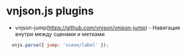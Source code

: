 # vnjson.js plugins

* vnjson-jump(https://github.com/vnjson/vnjson-jump) -  Навигация внутри между сценами и метками

```js
  vnjs.parse({ jump: 'scene/label' });
```
